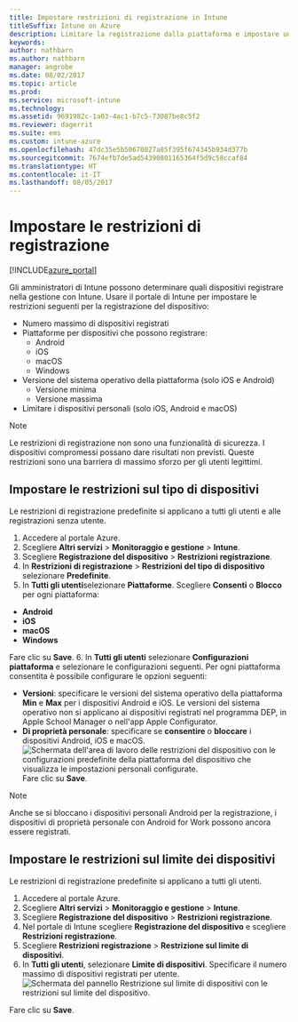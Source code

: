 ```yaml
---
title: Impostare restrizioni di registrazione in Intune
titleSuffix: Intune on Azure
description: Limitare la registrazione dalla piattaforma e impostare un limite di registrazione dei dispositivi in Intune. "
keywords: 
author: nathbarn
ms.author: nathbarn
manager: angrobe
ms.date: 08/02/2017
ms.topic: article
ms.prod: 
ms.service: microsoft-intune
ms.technology: 
ms.assetid: 9691982c-1a03-4ac1-b7c5-73087be8c5f2
ms.reviewer: dagerrit
ms.suite: ems
ms.custom: intune-azure
ms.openlocfilehash: 47dc35e5b50670027a85f395f674345b934d377b
ms.sourcegitcommit: 7674efb7de5ad54390801165364f5d9c58ccaf84
ms.translationtype: HT
ms.contentlocale: it-IT
ms.lasthandoff: 08/05/2017
---
```

# <a name="set-enrollment-restrictions"></a>Impostare le restrizioni di registrazione

[!INCLUDE[azure_portal](./includes/azure_portal.md)]

Gli amministratori di Intune possono determinare quali dispositivi registrare nella gestione con Intune. Usare il portale di Intune per impostare le restrizioni seguenti per la registrazione del dispositivo:

- Numero massimo di dispositivi registrati
- Piattaforme per dispositivi che possono registrare:
  - Android
  - iOS
  - macOS
  - Windows
- Versione del sistema operativo della piattaforma (solo iOS e Android)
  - Versione minima
  - Versione massima
- Limitare i dispositivi personali (solo iOS, Android e macOS)

>[!NOTE]
>Le restrizioni di registrazione non sono una funzionalità di sicurezza. I dispositivi compromessi possano dare risultati non previsti. Queste restrizioni sono una barriera di massimo sforzo per gli utenti legittimi.

## <a name="set-device-type-restrictions"></a>Impostare le restrizioni sul tipo di dispositivi
Le restrizioni di registrazione predefinite si applicano a tutti gli utenti e alle registrazioni senza utente.
1. Accedere al portale Azure.
2. Scegliere **Altri servizi** > **Monitoraggio e gestione** > **Intune**.
3. Scegliere **Registrazione del dispositivo** > **Restrizioni registrazione**.
4. In **Restrizioni di registrazione** > **Restrizioni del tipo di dispositivo** selezionare **Predefinite**.
5. In **Tutti gli utenti**selezionare **Piattaforme**. Scegliere **Consenti** o **Blocco** per ogni piattaforma:
  - **Android**
  - **iOS**
  - **macOS**
  - **Windows**

  Fare clic su **Save**.
6. In **Tutti gli utenti** selezionare **Configurazioni piattaforma** e selezionare le configurazioni seguenti. Per ogni piattaforma consentita è possibile configurare le opzioni seguenti:
  - **Versioni**: specificare le versioni del sistema operativo della piattaforma **Min** e **Max** per i dispositivi Android e iOS. Le versioni del sistema operativo non si applicano ai dispositivi registrati nel programma DEP, in Apple School Manager o nell'app Apple Configurator.
  - **Di proprietà personale**: specificare se **consentire** o **bloccare** i dispositivi Android, iOS e macOS.
  ![Schermata dell'area di lavoro delle restrizioni del dispositivo con le configurazioni predefinite della piattaforma del dispositivo che visualizza le impostazioni personali configurate.](media/device-restrictions-platform-configurations.png)
  Fare clic su **Save**.

>[!NOTE]
>Anche se si bloccano i dispositivi personali Android per la registrazione, i dispositivi di proprietà personale con Android for Work possono ancora essere registrati.

## <a name="set-device-limit-restrictions"></a>Impostare le restrizioni sul limite dei dispositivi
Le restrizioni di registrazione predefinite si applicano a tutti gli utenti.
1. Accedere al portale Azure.
2. Scegliere **Altri servizi** > **Monitoraggio e gestione** > **Intune**.
3. Scegliere **Registrazione del dispositivo** > **Restrizioni registrazione**.
4. Nel portale di Intune scegliere **Registrazione del dispositivo** e scegliere **Restrizioni registrazione**.
5. Scegliere **Restrizioni registrazione** > **Restrizione sul limite di dispositivi**.
6. In **Tutti gli utenti**, selezionare **Limite di dispositivi**. Specificare il numero massimo di dispositivi registrati per utente.  
![Schermata del pannello Restrizione sul limite di dispositivi con le restrizioni sul limite del dispositivo.](./media/device-restrictions-limit.png)

  Fare clic su **Save**.
